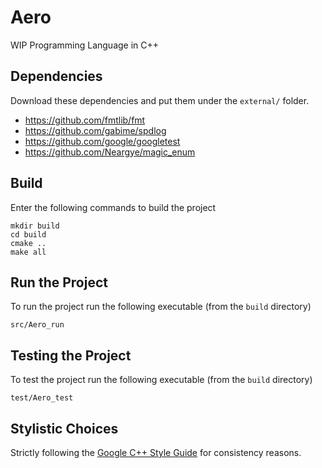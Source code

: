 # Aero

WIP Programming Language in C++

## Dependencies
Download these dependencies and put them under the `external/` folder.
- https://github.com/fmtlib/fmt
- https://github.com/gabime/spdlog
- https://github.com/google/googletest
- https://github.com/Neargye/magic_enum

## Build
Enter the following commands to build the project
```
mkdir build
cd build
cmake ..
make all
```

## Run the Project
To run the project run the following executable (from the `build` directory)
```
src/Aero_run
```

## Testing the Project
To test the project run the following executable (from the `build` directory)
```
test/Aero_test
```

## Stylistic Choices
Strictly following the [Google C++ Style Guide](https://google.github.io/styleguide/cppguide.html) for consistency reasons.
